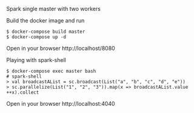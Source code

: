 Spark single master with two workers

Build the docker image and run
```
$ docker-compose build master
$ docker-compose up -d
```

Open in your browser http://localhost/8080


Playing with spark-shell
```
$ docker-compose exec master bash
# spark-shell
> val broadcastAList = sc.broadcast(List("a", "b", "c", "d", "e"))
> sc.parallelize(List("1", "2", "3")).map(x => broadcastAList.value ++x).collect
```

Open in your browser http://localhost:4040

